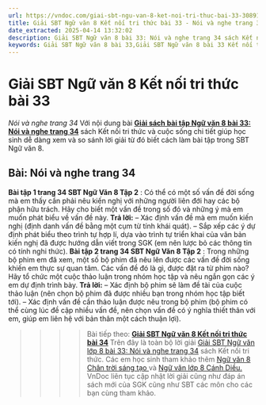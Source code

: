 ```yaml
---
url: https://vndoc.com/giai-sbt-ngu-van-8-ket-noi-tri-thuc-bai-33-308912
title: Giải SBT Ngữ văn 8 Kết nối tri thức bài 33 - Nói và nghe trang 34 - VnDoc.com
date_extracted: 2025-04-14 13:32:02
description: Giải SBT Ngữ văn 8 bài 33: Nói và nghe trang 34 sách Kết nối tri thức có đáp án chi tiết cho các bạn cùng tham khảo.
keywords: Giải SBT Ngữ văn 8 bài 33,Giải SBT Ngữ văn 8 bài 33 Kết nối tri thức,Giải sách bài tập Ngữ văn KNTT lớp 8,Ngữ văn lớp 8 Kết nối tri thức,giải bài tập ngữ văn lớp 8,bài Nói và nghe trang 34,giải SBT ngữ văn 8 KNTT trang 34
---
```


# Giải SBT Ngữ văn 8 Kết nối tri thức bài 33
 _Nói và nghe trang 34_
Với nội dung bài [**Giải sách bài tập Ngữ văn 8 bài 33: Nói và nghe trang 34**](<https://vndoc.com/giai-sbt-ngu-van-8-ket-noi-tri-thuc-bai-33-308912>) sách Kết nối tri thức và cuộc sống chi tiết giúp học sinh dễ dàng xem và so sánh lời giải từ đó biết cách làm bài tập trong SBT Ngữ văn 8.
## **Bài: Nói và nghe trang 34**
**Bài tập 1 trang 34 SBT Ngữ Văn 8 Tập 2** : Có thể có một số vấn đề đời sống mà em thấy cần phải nêu kiến nghị với những người liên đới hay các bộ phận hữu trách. Hãy cho biết một vấn đề trong số đó và những ý mà em muốn phát biểu về vấn đề này.
**Trả lời:**
– Xác định vấn đề mà em muốn kiến nghị \(định danh vấn đề bằng một cụm từ tính khái quát\).
– Sắp xếp các ý dự định phát biểu theo trình tự hợp lí, dựa vào trình tự triển khai của văn bản kiến nghị đã được hướng dẫn viết trong SGK \(em nên lược bỏ các thông tin có tính nghi thức\).
**Bài tập 2 trang 34 SBT Ngữ Văn 8 Tập 2** : Trong những bộ phim em đã xem, một số bộ phim đã nêu lên được các vấn đề đời sống khiến em thực sự quan tâm. Các vấn đề đó là gì, được đặt ra từ phim nào? Hãy tổ chức một cuộc thảo luận trong nhóm học tập và nêu ngắn gọn các ý em dự định trình bày.
**Trả lời:**
– Xác định bộ phim sẽ làm đề tài của cuộc thảo luận \(nên chọn bộ phim đã được nhiều bạn trong nhóm học tập biết tới\).
– Xác định vấn đề cần thảo luận được nêu trong bộ phim \(bộ phim có thể cùng lúc đề cập nhiều vấn đề, nên chọn vấn đề có ý nghĩa thiết thân với em, giúp em liên hệ với bản thân một cách thuận lợi\).
>>>> Bài tiếp theo: **[Giải SBT Ngữ văn 8 Kết nối tri thức bài 34](<https://vndoc.com/giai-sbt-ngu-van-8-ket-noi-tri-thuc-bai-34-308913>)**
Trên đây là toàn bộ lời giải [Giải SBT Ngữ văn lớp 8 bài 33: Nói và nghe trang 34](<https://vndoc.com/giai-sbt-ngu-van-8-ket-noi-tri-thuc-bai-33-308912>) sách Kết nối tri thức. Các em học sinh tham khảo thêm [Ngữ văn 8 Chân trời sáng tạo ](<https://vndoc.com/ngu-van-8-chan-troi-sang-tao>)và [Ngữ văn lớp 8 Cánh Diều.](<https://vndoc.com/ngu-van-8-canh-dieu>) VnDoc liên tục cập nhật lời giải cũng như đáp án sách mới của SGK cũng như SBT các môn cho các bạn cùng tham khảo.
